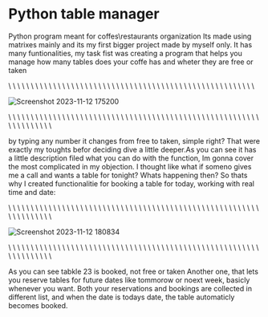# Python table manager
 Python program meant for coffes\restaurants organization
 Its made using matrixes mainly and its my first bigger project made by myself only. It has many funtionalities, my task fist was creating a program that helps you manage how many tables does your coffe has and wheter they are free or taken

\ \ \ \ \ \ \ \ \ \ \ \ \ \ \ \ \ \ \ \ \ \ \ \ \ \ \ \ \ \ \ \ \ \ \ \ \ \ \ \ \ \ \ \ \ \ \ \ \ \ \ \ \ \ \



 
![Screenshot 2023-11-12 175200](https://github.com/Kokata23/Python-table-manager/assets/123099517/90fe4747-bdbb-4097-bc56-e7c75f40de32)




\ \ \ \ \ \ \ \ \ \ \ \ \ \ \ \ \ \ \ \ \ \ \ \ \ \ \ \ \ \ \ \ \ \ \ \ \ \ \ \ \ \ \ \ \ \ \ \ \ \ \ \ \ \ \ \ \ \ \ \ \ \ \ \ \ \



 
 by typing any number it changes from free to taken, simple right? 
That were exactly my toughts befor deciding dive a little deeper.As you can see it has a little description filed what you can do with the function, Im gonna cover the most complicated in my objection. I thought like what if someno gives me a call and wants a table for tonight? Whats happening then? So thats why I created functionalitie for booking a table for today, working with real time and date:


\ \ \ \ \ \ \ \ \ \ \ \ \ \ \ \ \ \ \ \ \ \ \ \ \ \ \ \ \ \ \ \ \ \ \ \ \ \ \ \ \ \ \ \ \ \ \ \ \ \ \ \ \ \ \ \ \ \ \ \ \ \ \ \ \ \


![Screenshot 2023-11-12 180834](https://github.com/Kokata23/Python-table-manager/assets/123099517/bdbad4d9-c154-48af-9479-91d80a4ede0c)



\ \ \ \ \ \ \ \ \ \ \ \ \ \ \ \ \ \ \ \ \ \ \ \ \ \ \ \ \ \ \ \ \ \ \ \ \ \ \ \ \ \ \ \ \ \ \ \ \ \ \ \ \ \ \ \ \ \ \ \ \ \ \ \ \ \

As you can see tabkle 23 is booked, not free or taken
Another one, that lets you reserve tables for future dates like tommorow or noext week, basicly whenever you want. Both your reservations and bookings are collected in different list, and when the date is todays date, the table automaticly becomes booked.
